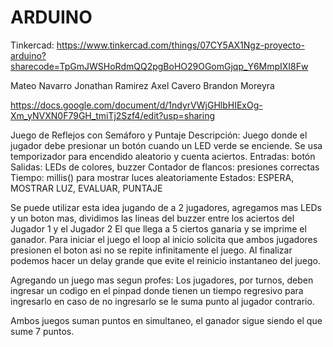 # ARDUINO

Tinkercad:
https://www.tinkercad.com/things/07CY5AX1Ngz-proyecto-arduino?sharecode=TpGmJWSHoRdmQQ2pgBoHO29OGomGjqp_Y6MmpIXI8Fw

Mateo Navarro 
Jonathan Ramirez
Axel Cavero
Brandon Moreyra

https://docs.google.com/document/d/1ndyrVWjGHlbHIExOg-Xm_yNVXN0F79GH_tmiTj2Szf4/edit?usp=sharing

Juego de Reflejos con Semáforo y Puntaje
Descripción:
Juego donde el jugador debe presionar un botón cuando un LED verde se enciende. Se usa temporizador para encendido aleatorio y cuenta aciertos.
Entradas: botón
Salidas: LEDs de colores, buzzer
Contador de flancos: presiones correctas
Tiempo: millis() para mostrar luces aleatoriamente
Estados: ESPERA, MOSTRAR LUZ, EVALUAR, PUNTAJE

Se puede utilizar esta idea jugando de a 2 jugadores, agregamos mas LEDs y un boton mas, dividimos las lineas del buzzer entre los aciertos del Jugador 1 y el Jugador 2
El que llega a 5 ciertos ganaria y se imprime el ganador.
Para iniciar el juego el loop al inicio solicita que ambos jugadores presionen el boton asi no se repite infinitamente el juego. Al finalizar podemos hacer un delay grande
que evite el reinicio instantaneo del juego.

Agregando un juego mas segun profes: Los jugadores, por turnos, deben ingresar un codigo en el pinpad donde tienen un tiempo regresivo para ingresarlo en caso de no ingresarlo se le suma punto al jugador contrario. 

Ambos juegos suman puntos en simultaneo, el ganador sigue siendo el que sume 7 puntos.
